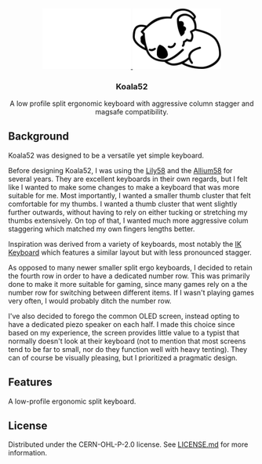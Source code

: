 <p align="center">
  <a href="https://github.com/larssont/Koala52#gh-dark-mode-only">
    <img src="assets/svg/koala_white.svg" alt="Koala Logo" width="180">
  </a>
  <a href="https://github.com/larssont/Koala52#gh-light-mode-only">
    <img src="assets/svg/koala_black.svg" alt="Koala Logo" width="180">
  </a>

  <h3 align="center">Koala52</h3>

  <p align="center">
    A low profile split ergonomic keyboard with aggressive column stagger and magsafe compatibility.
  </p>
</p>

## Background
Koala52 was designed to be a versatile yet simple keyboard.

Before designing Koala52, I was using the [Lily58](https://github.com/kata0510/Lily58) and the [Allium58](https://github.com/beekeeb/Allium58) for several years. They are excellent keyboards in their own regards, but I felt like I wanted to make some changes to make a keyboard that was more suitable for me. Most importantly, I wanted a smaller thumb cluster that felt comfortable for my thumbs. I wanted a thumb cluster that went slightly further outwards, without having to rely on either tucking or stretching my thumbs extensively. On top of that, I wanted much more aggressive colum staggering which matched my own fingers lengths better.

Inspiration was derived from a variety of keyboards, most notably the [IK Keyboard](https://github.com/ianmaclarty/ik) which features a similar layout but with less pronounced stagger.

As opposed to many newer smaller split ergo keyboards, I decided to retain the fourth row in order to have a dedicated number row. This was primarily done to make it more suitable for gaming, since many games rely on a the number row for switching between different items. If I wasn't playing games very often, I would probably ditch the number row.

I've also decided to forego the common OLED screen, instead opting to have a dedicated piezo speaker on each half. I made this choice since based on my experience, the screen provides little value to a typist that normally doesn't look at their keyboard (not to mention that most screens tend to be far to small, nor do they function well with heavy tenting). They can of course be visually pleasing, but I prioritized a pragmatic design.

## Features

A low-profile ergonomic split keyboard.

## License

Distributed under the CERN-OHL-P-2.0 license. See [LICENSE.md](LICENSE.md) for more information.
